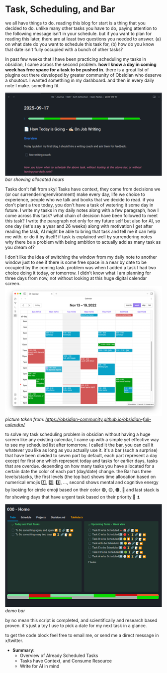 # Task, Scheduling, and Bar

we all have things to do. reading this blog for start is a thing that you decided to do. unlike many other tasks you have to do, paying attention to the following message isn't in your schedule. but if you want to plan for reading this later, there are at least two questions you needed to answer. (a) on what date do you want to schedule this task for, (b) how do you know that date isn't fully occupied with a bunch of other tasks?

In past few weeks that I have been practicing scheduling my tasks in obsidian, I came across the second problem. **how I know a day in coming week has free space for a task to be pushed in**. there is a great list of plugins out there developed by greater community of Obsidian who deserve a shoutout. I wanted something in my dashboard. and then in every daily note I make. something fit.

![daily note](/resc/assets/img/20250916191747.jpg)
*bar showing allocated hours*

Tasks don't fall from sky! Tasks have context, they come from decisions we (or our surrendering/environment) make every day, life we choice to experience, people who we talk and  books that we decide to read. if you don't plant a tree today, you don't have a task of watering it some day in future. I write my tasks in my daily notes along with a few paragraph, how I come across this task? what chain of decision have been followed to meet this task? I write the paragraph not only for my future self but also for AI, so one day (let's say a year and 26 weeks) along with motivation I get after reading the task, AI might be able to bring that task and tell me it can help me with. or do it by itself! if task is explained well by surrendering notes why there be a problem with being ambition to actually add as many task as you dream of?

I don't like the idea of switching the window from my daily note to another window just to see if there is some free space in a near by date to be occupied by the coming task. problem was when I added a task I had two choice doing it today, or tomorrow. I didn't know what I am planning for three days from now, not without looking at this huge digital calendar screen. 
![calendar](/resc/assets/img/20250916192756.png)
*picture taken from: https://obsidian-community.github.io/obsidian-full-calendar/*


to solve my task scheduling problem in obsidian without having a huge screen like any existing calendar, I came up with a simple yet effective way to see my scheduled list after tomorrow. I called it the bar, you can call it whatever you like as long as you actually use it. it's a bar (such a surprise) that have been divided to seven part by default, each part represent a day except for first one which represent today and tasks for earlier days, tasks that are overdue. depending on how many tasks you have allocated for a certain date the color of each part (day/date) change. the Bar has three levels/stacks, the first levels (the top bar) shows time allocation based on numerical emojis 1️⃣, 2️⃣, 3️⃣, ..., second shows mental and cognitive energy by looking for circle emoji based on their color 🟢, 🟡, 🟠, 🔴 and last stack is for showing days that have urgent task based on their priority 🔼 ⏫.

![bar](/resc/assets/img/20250916204607.png)
*demo bar*


by no mean this script is completed, and scientifically and research based proven. it's just a toy I use to pick a date for my next task in a glance.


to get the code block feel free to email me, or send me a direct message in x/twitter.

- **Summary**:
	- Overview of Already Scheduled Tasks
	- Tasks have Context, and Consume Resource
	- Write for AI in mind

